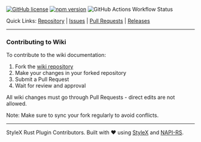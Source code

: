 [![GitHub license](https://img.shields.io/badge/license-MIT-green.svg)](https://github.com/Dwlad90/stylex-swc-plugin/blob/develop/LICENSE) [![npm version](https://img.shields.io/npm/v/@stylexswc/rs-compiler.svg?style=flat)](https://www.npmjs.com/package/@stylexswc/rs-compiler) ![GitHub Actions Workflow Status](https://img.shields.io/github/actions/workflow/status/Dwlad90/stylex-swc-plugin/pr-validation.yml?branch=develop&label=Project%20Health)

Quick Links:
[Repository](https://github.com/Dwlad90/stylex-swc-plugin) |
[Issues](https://github.com/Dwlad90/stylex-swc-plugin/issues) |
[Pull Requests](https://github.com/Dwlad90/stylex-swc-plugin/pulls) |
[Releases](https://github.com/Dwlad90/stylex-swc-plugin/releases)

---

### Contributing to Wiki

To contribute to the wiki documentation:

1. Fork the [wiki repository](https://github.com/Dwlad90/stylex-swc-plugin-wiki)
2. Make your changes in your forked repository
3. Submit a Pull Request
4. Wait for review and approval

All wiki changes must go through Pull Requests - direct edits are not allowed.

Note: Make sure to sync your fork regularly to avoid conflicts.

---

StyleX Rust Plugin Contributors. Built with ❤️ using [StyleX](https://stylexjs.com/) and [NAPI-RS](https://napi.rs/).
